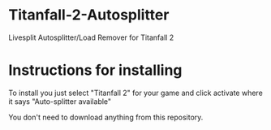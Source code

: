 # Titanfall-2-Autosplitter
Livesplit Autosplitter/Load Remover for Titanfall 2

# Instructions for installing

To install you just select "Titanfall 2" for your game and click activate where it says "Auto-splitter available"

You don't need to download anything from this repository.
